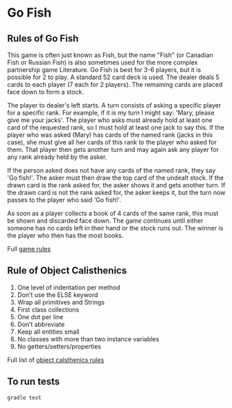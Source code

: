 Go Fish
=======

Rules of Go Fish
----------------
This game is often just known as Fish, but the name "Fish" (or Canadian Fish or Russian Fish) is also sometimes used for the more complex partnership game Literature. Go Fish is best for 3-6 players, but it is possible for 2 to play. A standard 52 card deck is used. The dealer deals 5 cards to each player (7 each for 2 players). The remaining cards are placed face down to form a stock.

The player to dealer's left starts. A turn consists of asking a specific player for a specific rank. For example, if it is my turn I might say: 'Mary, please give me your jacks'. The player who asks must already hold at least one card of the requested rank, so I must hold at least one jack to say this. If the player who was asked (Mary) has cards of the named rank (jacks in this case), she must give all her cards of this rank to the player who asked for them. That player then gets another turn and may again ask any player for any rank already held by the asker.

If the person asked does not have any cards of the named rank, they say 'Go fish!'. The asker must then draw the top card of the undealt stock. If the drawn card is the rank asked for, the asker shows it and gets another turn. If the drawn card is not the rank asked for, the asker keeps it, but the turn now passes to the player who said 'Go fish!'.

As soon as a player collects a book of 4 cards of the same rank, this must be shown and discarded face down. The game continues until either someone has no cards left in their hand or the stock runs out. The winner is the player who then has the most books.

Full [game rules](http://www.pagat.com/quartet/gofish.html)


Rule of Object Calisthenics 
---------------------------
1. One level of indentation per method
2. Don’t use the ELSE keyword
3. Wrap all primitives and Strings
4. First class collections
5. One dot per line
6. Don’t abbreviate
7. Keep all entities small
8. No classes with more than two instance variables
9. No getters/setters/properties

Full list of [object calsthenics rules](http://www.bennadel.com/resources/uploads/2012/ObjectCalisthenics.pdf)


To run tests
------------
```gradle test```
